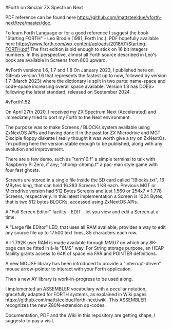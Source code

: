#Forth on Sinclair ZX Spectrum Next

   PDF reference can be found here <https://github.com/mattsteeldue/vforth-next/tree/master/doc>.
   
   To learn Forth Language or for a good reference I suggest the book "Starting FORTH" - Leo Brodie (1981, Forth Inc.).
   PDF hopefully available here <https://www.forth.com/wp-content/uploads/2018/01/Starting-FORTH.pdf>
   The first edition is old enough to stick on 16 bit integers numbers. In this perspective, almost all Forth
   source described in Leo's book are available in Screens from 800 upward.
   

#vForth versions 1.6, 1.7 and 1.8
On January 2023, I published here on GitHub  version 1.6 that represents the fastest up to now, followed by version 1.7 (March 2023) where 
the dictionary is split in two parts: name-space and code-space increasing overall space available.
Version 1.8 has DOES> following the latest standard, released on September 2024.


#vForth1.52

On April 27th 2020, I received my  ZX Spectrum Next  (Accelerated)  and immediately tried to port my Forth to the Next environment. 

The purpose was to make Screens / BLOCKs system available using ZxNextOS APIs and having done it in the past for ZX Microdrive and MGT Disciple floppy diskette  I really thought it was worth give a try on ZxNextOs. I'm putting here the version stable enough to be published, along with any evolution and improvement.

There are a few demo, such as  "term10.f" a simple terminal to talk with Raspberry Pi Zero, if any; "chomp-chomp.f" a pac-man style game with four fast ghosts.

Screens are stored in a single file inside the SD card called "!Blocks.txt", 16 MBytes long, that can hold 16.383 Screens 1 KB each. Previous MGT or Microdrive version had 512 Bytes Screens and just 1.560 or 254x7 = 1.778 Screens, respectively. In this latest implementation a Screen is 1024 Bytes, that is two 512 bytes BLOCKs, accessed using ZxNextOS APIs. 

A "Full Screen Editor" facility - EDIT - let you view and edit a Screen at a time.

A "Large file EDitor" LED, that uses all RAM available, provides a way to edit any source file up to 17.500 text lines, 85 characters each row.

All 1.792K user RAM is made available through MMU7 on which any 8K-page can be fitted in à-la "EMS" way.
For String storage purpose, an HEAP facility grants access to 64K of space via FAR and POINTER definitions.

A new  MOUSE  library has been introduced to provide a "interrupt-driven" mouse arrow-pointer to interact with your Forth application.

Then a new  AY  library is work-in-progress to be used along.

I implemented an  ASSEMBLER  vocabulary with a peculiar notation, gracefully adapted for FORTH systems, as explained in Wiki pages 
<https://github.com/mattsteeldue/forth-next/wiki>. This ASSEMBLER recognizes the new Z80N-extension op-codes.

Documentation, PDF and the Wiki in this repository are getting shape, I suggesto to pay a visit.
